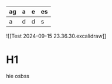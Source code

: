 
| ag  | a   | e   | es  |
| --- | --- | --- | --- |
| a   | d   | d   | s   |

![[Test 2024-09-15 23.36.30.excalidraw]]

# H1
hie osbss